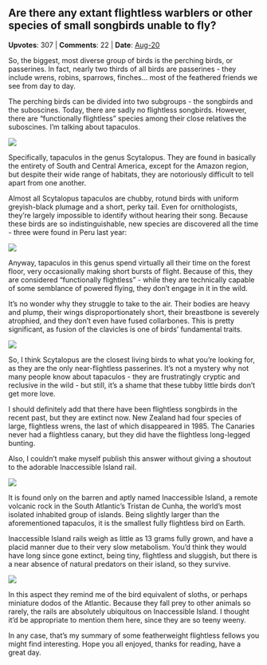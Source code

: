## Are there any extant flightless warblers or other species of small songbirds unable to fly?
    
**Upvotes**: 307 | **Comments**: 22 | **Date**: [Aug-20](https://www.quora.com/Are-there-any-extant-flightless-warblers-or-other-species-of-small-songbirds-unable-to-fly/answer/Gary-Meaney)

So, the biggest, most diverse group of birds is the perching birds, or passerines. In fact, nearly two thirds of all birds are passerines - they include wrens, robins, sparrows, finches… most of the feathered friends we see from day to day.

The perching birds can be divided into two subgroups - the songbirds and the suboscines. Today, there are sadly no flightless songbirds. However, there are “functionally flightless” species among their close relatives the suboscines. I’m talking about tapaculos.

![](https://qph.fs.quoracdn.net/main-qimg-7c42f729546261464db1a7cd0848b505-lq)

Specifically, tapaculos in the genus Scytalopus. They are found in basically the entirety of South and Central America, except for the Amazon region, but despite their wide range of habitats, they are notoriously difficult to tell apart from one another.

Almost all Scytalopus tapaculos are chubby, rotund birds with uniform greyish-black plumage and a short, perky tail. Even for ornithologists, they’re largely impossible to identify without hearing their song. Because these birds are so indistinguishable, new species are discovered all the time - three were found in Peru last year:

![](https://qph.fs.quoracdn.net/main-qimg-f660e242868f4611095d600e4a9b9dee-lq)

Anyway, tapaculos in this genus spend virtually all their time on the forest floor, very occasionally making short bursts of flight. Because of this, they are considered “functionally flightless” - while they are technically capable of some semblance of powered flying, they don’t engage in it in the wild.

It’s no wonder why they struggle to take to the air. Their bodies are heavy and plump, their wings disproportionately short, their breastbone is severely atrophied, and they don’t even have fused collarbones. This is pretty significant, as fusion of the clavicles is one of birds’ fundamental traits.

![](https://qph.fs.quoracdn.net/main-qimg-4a09fdcce63f834fd3332544ed8456fd-lq)

So, I think Scytalopus are the closest living birds to what you’re looking for, as they are the only near-flightless passerines. It’s not a mystery why not many people know about tapaculos - they are frustratingly cryptic and reclusive in the wild - but still, it’s a shame that these tubby little birds don’t get more love.

I should definitely add that there have been flightless songbirds in the recent past, but they are extinct now. New Zealand had four species of large, flightless wrens, the last of which disappeared in 1985. The Canaries never had a flightless canary, but they did have the flightless long-legged bunting.

Also, I couldn’t make myself publish this answer without giving a shoutout to the adorable Inaccessible Island rail.

![](https://qph.fs.quoracdn.net/main-qimg-f3db3b51d9409cd7c4d38f3426a346b2-lq)

It is found only on the barren and aptly named Inaccessible Island, a remote volcanic rock in the South Atlantic’s Tristan de Cunha, the world’s most isolated inhabited group of islands. Being slightly larger than the aforementioned tapaculos, it is the smallest fully flightless bird on Earth.

Inaccessible Island rails weigh as little as 13 grams fully grown, and have a placid manner due to their very slow metabolism. You’d think they would have long since gone extinct, being tiny, flightless and sluggish, but there is a near absence of natural predators on their island, so they survive.

![](https://qph.fs.quoracdn.net/main-qimg-00c065e02c6285784696bc411c05442f-lq)

In this aspect they remind me of the bird equivalent of sloths, or perhaps miniature dodos of the Atlantic. Because they fall prey to other animals so rarely, the rails are absolutely ubiquitous on Inaccessible Island. I thought it’d be appropriate to mention them here, since they are so teeny weeny.

In any case, that’s my summary of some featherweight flightless fellows you might find interesting. Hope you all enjoyed, thanks for reading, have a great day.

